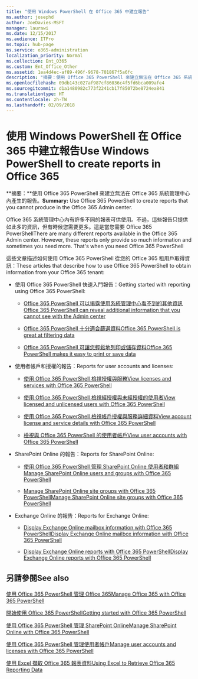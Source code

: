 ```yaml
---
title: "使用 Windows PowerShell 在 Office 365 中建立報告"
ms.author: josephd
author: JoeDavies-MSFT
manager: laurawi
ms.date: 12/15/2017
ms.audience: ITPro
ms.topic: hub-page
ms.service: o365-administration
localization_priority: Normal
ms.collection: Ent_O365
ms.custom: Ent_Office_Other
ms.assetid: 1ea4d4ec-af89-496f-9678-701867f5a6fc
description: "摘要：使用 Office 365 PowerShell 來建立無法在 Office 365 系統管理中心內產生的報告。"
ms.openlocfilehash: 09db143c027af987cf86036c4f5fd6bca009afe4
ms.sourcegitcommit: d1a1480982c773f2241cb17f85072be8724ea841
ms.translationtype: HT
ms.contentlocale: zh-TW
ms.lasthandoff: 02/09/2018
---
```

# <a name="use-windows-powershell-to-create-reports-in-office-365"></a><span data-ttu-id="5d7f8-103">使用 Windows PowerShell 在 Office 365 中建立報告</span><span class="sxs-lookup"><span data-stu-id="5d7f8-103">Use Windows PowerShell to create reports in Office 365</span></span>

 <span data-ttu-id="5d7f8-104">**摘要：**使用 Office 365 PowerShell 來建立無法在 Office 365 系統管理中心內產生的報告。</span><span class="sxs-lookup"><span data-stu-id="5d7f8-104">**Summary:** Use Office 365 PowerShell to create reports that you cannot produce in the Office 365 Admin center.</span></span>
  
<span data-ttu-id="5d7f8-p101">Office 365 系統管理中心內有許多不同的報表可供使用。不過，這些報告只提供如此多的資訊，但有時候您需要更多。這是當您需要 Office 365 PowerShell</span><span class="sxs-lookup"><span data-stu-id="5d7f8-p101">There are many different reports available in the Office 365 Admin center. However, these reports only provide so much information and sometimes you need more. That's when you need Office 365 PowerShell</span></span>
  
<span data-ttu-id="5d7f8-108">這些文章描述如何使用 Office 365 PowerShell 從您的 Office 365 租用戶取得資訊︰</span><span class="sxs-lookup"><span data-stu-id="5d7f8-108">These articles that describe how to use Office 365 PowerShell to obtain information from your Office 365 tenant:</span></span>
  
- <span data-ttu-id="5d7f8-109">使用 Office 365 PowerShell 快速入門報告：</span><span class="sxs-lookup"><span data-stu-id="5d7f8-109">Getting started with reporting using Office 365 PowerShell:</span></span>
    
  - [<span data-ttu-id="5d7f8-110">Office 365 PowerShell 可以揭露使用系統管理中心看不到的其他資訊</span><span class="sxs-lookup"><span data-stu-id="5d7f8-110">Office 365 PowerShell can reveal additional information that you cannot see with the Admin center</span></span>](https://technet.microsoft.com/library/dn568034.aspx#reveal)
    
  - [<span data-ttu-id="5d7f8-111">Office 365 PowerShell 十分適合篩選資料</span><span class="sxs-lookup"><span data-stu-id="5d7f8-111">Office 365 PowerShell is great at filtering data</span></span>](https://technet.microsoft.com/library/dn568034.aspx#filter)
    
  - [<span data-ttu-id="5d7f8-112">Office 365 PowerShell 可讓您輕鬆地列印或儲存資料</span><span class="sxs-lookup"><span data-stu-id="5d7f8-112">Office 365 PowerShell makes it easy to print or save data</span></span>](https://technet.microsoft.com/library/dn568034.aspx#printsave)
    
- <span data-ttu-id="5d7f8-113">使用者帳戶和授權的報告：</span><span class="sxs-lookup"><span data-stu-id="5d7f8-113">Reports for user accounts and licenses:</span></span>
    
  - [<span data-ttu-id="5d7f8-114">使用 Office 365 PowerShell 檢視授權與服務</span><span class="sxs-lookup"><span data-stu-id="5d7f8-114">View licenses and services with Office 365 PowerShell</span></span>](view-licenses-and-services-with-office-365-powershell.md)
    
  - [<span data-ttu-id="5d7f8-115">使用 Office 365 PowerShell 檢視經授權與未經授權的使用者</span><span class="sxs-lookup"><span data-stu-id="5d7f8-115">View licensed and unlicensed users with Office 365 PowerShell</span></span>](view-licensed-and-unlicensed-users-with-office-365-powershell.md)
    
  - [<span data-ttu-id="5d7f8-116">使用 Office 365 PowerShell 檢視帳戶授權與服務詳細資料</span><span class="sxs-lookup"><span data-stu-id="5d7f8-116">View account license and service details with Office 365 PowerShell</span></span>](view-account-license-and-service-details-with-office-365-powershell.md)
    
  - [<span data-ttu-id="5d7f8-117">檢視與 Office 365 PowerShell 的使用者帳戶</span><span class="sxs-lookup"><span data-stu-id="5d7f8-117">View user accounts with Office 365 PowerShell</span></span>](view-user-accounts-with-office-365-powershell.md)
    
- <span data-ttu-id="5d7f8-118">SharePoint Online 的報告：</span><span class="sxs-lookup"><span data-stu-id="5d7f8-118">Reports for SharePoint Online:</span></span>
    
  - [<span data-ttu-id="5d7f8-119">使用 Office 365 PowerShell 管理 SharePoint Online 使用者和群組</span><span class="sxs-lookup"><span data-stu-id="5d7f8-119">Manage SharePoint Online users and groups with Office 365 PowerShell</span></span>](http://technet.microsoft.com/library/9680af2e-a965-4e62-92ee-da72105c7800.aspx)
    
  - [<span data-ttu-id="5d7f8-120">Manage SharePoint Online site groups with Office 365 PowerShell</span><span class="sxs-lookup"><span data-stu-id="5d7f8-120">Manage SharePoint Online site groups with Office 365 PowerShell</span></span>](http://technet.microsoft.com/library/122f4099-c78d-4cce-bab0-4343b04596ae.aspx)
    
- <span data-ttu-id="5d7f8-121">Exchange Online 的報告：</span><span class="sxs-lookup"><span data-stu-id="5d7f8-121">Reports for Exchange Online:</span></span>
    
  - [<span data-ttu-id="5d7f8-122">Display Exchange Online mailbox information with Office 365 PowerShell</span><span class="sxs-lookup"><span data-stu-id="5d7f8-122">Display Exchange Online mailbox information with Office 365 PowerShell</span></span>](http://technet.microsoft.com/library/13843002-56ca-4b75-81c5-84386522b01b.aspx)
    
  - [<span data-ttu-id="5d7f8-123">Display Exchange Online reports with Office 365 PowerShell</span><span class="sxs-lookup"><span data-stu-id="5d7f8-123">Display Exchange Online reports with Office 365 PowerShell</span></span>](http://technet.microsoft.com/library/4873a063-9fc4-4ed9-826a-6e935fef61d4.aspx)
    
## <a name="see-also"></a><span data-ttu-id="5d7f8-124">另請參閱</span><span class="sxs-lookup"><span data-stu-id="5d7f8-124">See also</span></span>

#### 

[<span data-ttu-id="5d7f8-125">使用 Office 365 PowerShell 管理 Office 365</span><span class="sxs-lookup"><span data-stu-id="5d7f8-125">Manage Office 365 with Office 365 PowerShell</span></span>](manage-office-365-with-office-365-powershell.md)
  
[<span data-ttu-id="5d7f8-126">開始使用 Office 365 PowerShell</span><span class="sxs-lookup"><span data-stu-id="5d7f8-126">Getting started with Office 365 PowerShell</span></span>](getting-started-with-office-365-powershell.md)
  
[<span data-ttu-id="5d7f8-127">使用 Office 365 PowerShell 管理 SharePoint Online</span><span class="sxs-lookup"><span data-stu-id="5d7f8-127">Manage SharePoint Online with Office 365 PowerShell</span></span>](manage-sharepoint-online-with-office-365-powershell.md)
  
[<span data-ttu-id="5d7f8-128">使用 Office 365 PowerShell 管理使用者帳戶</span><span class="sxs-lookup"><span data-stu-id="5d7f8-128">Manage user accounts and licenses with Office 365 PowerShell</span></span>](manage-user-accounts-and-licenses-with-office-365-powershell.md)
  
[<span data-ttu-id="5d7f8-129">使用 Excel 擷取 Office 365 報表資料</span><span class="sxs-lookup"><span data-stu-id="5d7f8-129">Using Excel to Retrieve Office 365 Reporting Data</span></span>](using-excel-to-retrieve-office-365-reporting-data.md)

